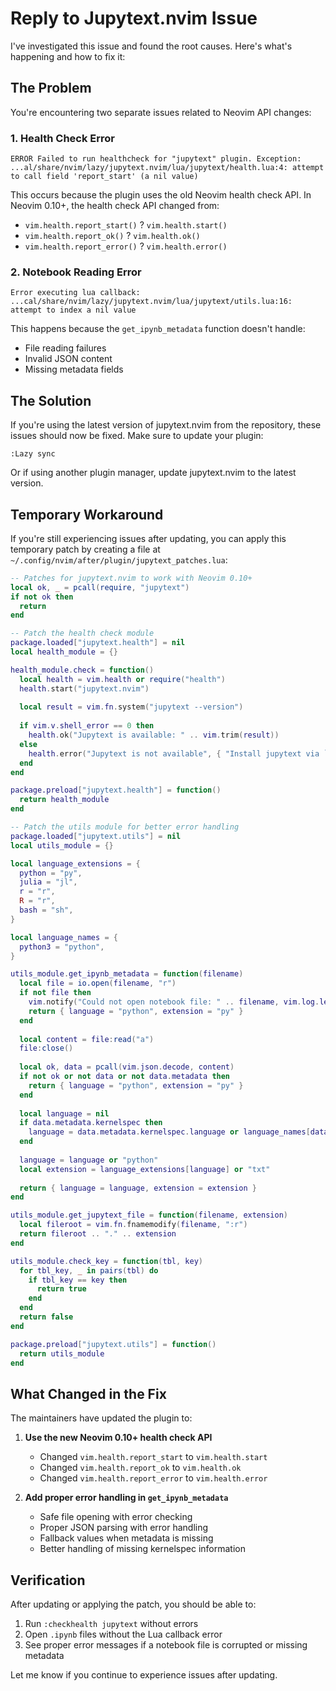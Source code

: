 # Reply to Jupytext.nvim Issue

I've investigated this issue and found the root causes. Here's what's happening and how to fix it:

## The Problem

You're encountering two separate issues related to Neovim API changes:

### 1. Health Check Error
```
ERROR Failed to run healthcheck for "jupytext" plugin. Exception:
...al/share/nvim/lazy/jupytext.nvim/lua/jupytext/health.lua:4: attempt to call field 'report_start' (a nil value)
```

This occurs because the plugin uses the old Neovim health check API. In Neovim 0.10+, the health check API changed from:
- `vim.health.report_start()` ? `vim.health.start()`
- `vim.health.report_ok()` ? `vim.health.ok()`
- `vim.health.report_error()` ? `vim.health.error()`

### 2. Notebook Reading Error
```
Error executing lua callback: ...cal/share/nvim/lazy/jupytext.nvim/lua/jupytext/utils.lua:16: attempt to index a nil value
```

This happens because the `get_ipynb_metadata` function doesn't handle:
- File reading failures
- Invalid JSON content
- Missing metadata fields

## The Solution

If you're using the latest version of jupytext.nvim from the repository, these issues should now be fixed. Make sure to update your plugin:

```vim
:Lazy sync
```

Or if using another plugin manager, update jupytext.nvim to the latest version.

## Temporary Workaround

If you're still experiencing issues after updating, you can apply this temporary patch by creating a file at `~/.config/nvim/after/plugin/jupytext_patches.lua`:

```lua
-- Patches for jupytext.nvim to work with Neovim 0.10+
local ok, _ = pcall(require, "jupytext")
if not ok then
  return
end

-- Patch the health check module
package.loaded["jupytext.health"] = nil
local health_module = {}

health_module.check = function()
  local health = vim.health or require("health")
  health.start("jupytext.nvim")
  
  local result = vim.fn.system("jupytext --version")
  
  if vim.v.shell_error == 0 then
    health.ok("Jupytext is available: " .. vim.trim(result))
  else
    health.error("Jupytext is not available", { "Install jupytext via `pip install jupytext`" })
  end
end

package.preload["jupytext.health"] = function()
  return health_module
end

-- Patch the utils module for better error handling
package.loaded["jupytext.utils"] = nil
local utils_module = {}

local language_extensions = {
  python = "py",
  julia = "jl",
  r = "r",
  R = "r",
  bash = "sh",
}

local language_names = {
  python3 = "python",
}

utils_module.get_ipynb_metadata = function(filename)
  local file = io.open(filename, "r")
  if not file then
    vim.notify("Could not open notebook file: " .. filename, vim.log.levels.ERROR)
    return { language = "python", extension = "py" }
  end
  
  local content = file:read("a")
  file:close()
  
  local ok, data = pcall(vim.json.decode, content)
  if not ok or not data or not data.metadata then
    return { language = "python", extension = "py" }
  end
  
  local language = nil
  if data.metadata.kernelspec then
    language = data.metadata.kernelspec.language or language_names[data.metadata.kernelspec.name]
  end
  
  language = language or "python"
  local extension = language_extensions[language] or "txt"
  
  return { language = language, extension = extension }
end

utils_module.get_jupytext_file = function(filename, extension)
  local fileroot = vim.fn.fnamemodify(filename, ":r")
  return fileroot .. "." .. extension
end

utils_module.check_key = function(tbl, key)
  for tbl_key, _ in pairs(tbl) do
    if tbl_key == key then
      return true
    end
  end
  return false
end

package.preload["jupytext.utils"] = function()
  return utils_module
end
```

## What Changed in the Fix

The maintainers have updated the plugin to:

1. **Use the new Neovim 0.10+ health check API**
   - Changed `vim.health.report_start` to `vim.health.start`
   - Changed `vim.health.report_ok` to `vim.health.ok`
   - Changed `vim.health.report_error` to `vim.health.error`

2. **Add proper error handling in `get_ipynb_metadata`**
   - Safe file opening with error checking
   - Proper JSON parsing with error handling
   - Fallback values when metadata is missing
   - Better handling of missing kernelspec information

## Verification

After updating or applying the patch, you should be able to:
1. Run `:checkhealth jupytext` without errors
2. Open `.ipynb` files without the Lua callback error
3. See proper error messages if a notebook file is corrupted or missing metadata

Let me know if you continue to experience issues after updating.
